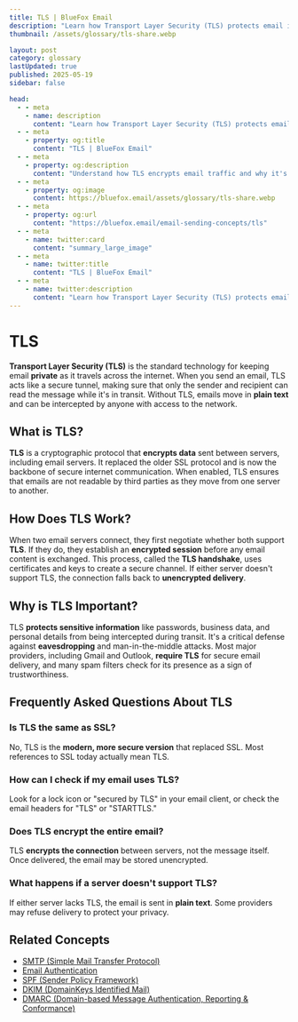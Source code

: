 ```yaml
---
title: TLS | BlueFox Email
description: "Learn how Transport Layer Security (TLS) protects email in transit, why it matters for privacy, and how it fits into modern email security."
thumbnail: /assets/glossary/tls-share.webp

layout: post
category: glossary
lastUpdated: true
published: 2025-05-19
sidebar: false

head:
  - - meta
    - name: description
      content: "Learn how Transport Layer Security (TLS) protects email in transit, why it matters for privacy, and how it fits into modern email security."
  - - meta
    - property: og:title
      content: "TLS | BlueFox Email"
  - - meta
    - property: og:description
      content: "Understand how TLS encrypts email traffic and why it's essential for secure communication."
  - - meta
    - property: og:image
      content: https://bluefox.email/assets/glossary/tls-share.webp
  - - meta
    - property: og:url
      content: "https://bluefox.email/email-sending-concepts/tls"
  - - meta
    - name: twitter:card
      content: "summary_large_image"
  - - meta
    - name: twitter:title
      content: "TLS | BlueFox Email"
  - - meta
    - name: twitter:description
      content: "Learn how Transport Layer Security (TLS) protects email in transit, why it matters for privacy, and how it fits into modern email security."
---
```


# TLS

**Transport Layer Security (TLS)** is the standard technology for keeping email **private** as it travels across the internet. When you send an email, TLS acts like a secure tunnel, making sure that only the sender and recipient can read the message while it's in transit. Without TLS, emails move in **plain text** and can be intercepted by anyone with access to the network.

## What is TLS?

**TLS** is a cryptographic protocol that **encrypts data** sent between servers, including email servers. It replaced the older SSL protocol and is now the backbone of secure internet communication. When enabled, TLS ensures that emails are not readable by third parties as they move from one server to another.

## How Does TLS Work?

When two email servers connect, they first negotiate whether both support **TLS**. If they do, they establish an **encrypted session** before any email content is exchanged. This process, called the **TLS handshake**, uses certificates and keys to create a secure channel. If either server doesn't support TLS, the connection falls back to **unencrypted delivery**.

## Why is TLS Important?

TLS **protects sensitive information** like passwords, business data, and personal details from being intercepted during transit. It's a critical defense against **eavesdropping** and man-in-the-middle attacks. Most major providers, including Gmail and Outlook, **require TLS** for secure email delivery, and many spam filters check for its presence as a sign of trustworthiness.

## Frequently Asked Questions About TLS

### Is TLS the same as SSL?
No, TLS is the **modern, more secure version** that replaced SSL. Most references to SSL today actually mean TLS.

### How can I check if my email uses TLS?
Look for a lock icon or "secured by TLS" in your email client, or check the email headers for "TLS" or "STARTTLS."

### Does TLS encrypt the entire email?
TLS **encrypts the connection** between servers, not the message itself. Once delivered, the email may be stored unencrypted.

### What happens if a server doesn't support TLS?
If either server lacks TLS, the email is sent in **plain text**. Some providers may refuse delivery to protect your privacy.



## Related Concepts

- [SMTP (Simple Mail Transfer Protocol)](/email-sending-concepts/smtp)
- [Email Authentication](/email-sending-concepts/email-authentication)
- [SPF (Sender Policy Framework)](/email-sending-concepts/spf)
- [DKIM (DomainKeys Identified Mail)](/email-sending-concepts/dkim)
- [DMARC (Domain-based Message Authentication, Reporting & Conformance)](/email-sending-concepts/dmarc)

<GlossaryCTA />
